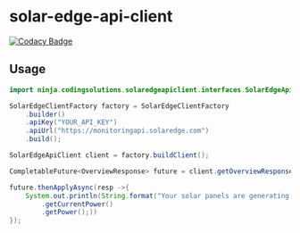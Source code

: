 # solar-edge-api-client

[![Codacy Badge](https://api.codacy.com/project/badge/Grade/37f762e312fa4bc2b21cb4073673a501)](https://app.codacy.com/gh/akboyd88/solar-edge-api-client?utm_source=github.com&utm_medium=referral&utm_content=akboyd88/solar-edge-api-client&utm_campaign=Badge_Grade)

## Usage 

```java
import ninja.codingsolutions.solaredgeapiclient.interfaces.SolarEdgeApiClient;

SolarEdgeClientFactory factory = SolarEdgeClientFactory
    .builder()
    .apiKey("YOUR_API_KEY")
    .apiUrl("https://monitoringapi.solaredge.com")
    .build();

SolarEdgeApiClient client = factory.buildClient();

CompletableFuture<OverviewResponse> future = client.getOverviewResponse(YOUR_SITE_NUMBER);

future.thenApplyAsync(resp ->{
    System.out.println(String.format("Your solar panels are generating %s w/h of power", resp.getOverview()
        .getCurrentPower()
        .getPower();))
});
```